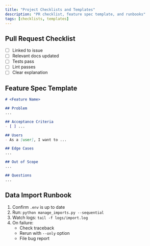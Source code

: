 ```yaml
---
title: "Project Checklists and Templates"
description: "PR checklist, feature spec template, and runbooks"
tags: [checklists, templates]
---
```


## Pull Request Checklist

- [ ] Linked to issue
- [ ] Relevant docs updated
- [ ] Tests pass
- [ ] Lint passes
- [ ] Clear explanation

## Feature Spec Template

```markdown
# <Feature Name>

## Problem
...

## Acceptance Criteria
- [ ] ...

## Users
- As a [user], I want to ...

## Edge Cases
...

## Out of Scope
...

## Questions
...
```

## Data Import Runbook

1. Confirm `.env` is up to date
2. Run: `python manage_imports.py --sequential`
3. Watch logs: `tail -f logs/import.log`
4. On failure:
   - Check traceback
   - Rerun with `--only` option
   - File bug report

